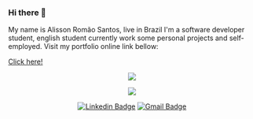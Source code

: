 ### Hi there 👋

<p>My name is Alisson Romão Santos, live in Brazil I'm a software developer student, english student currently work some personal projects and self-employed. Visit my portfolio online link bellow:</p>

<a href="https://romao-portfolio.herokuapp.com/" target="_blank">Click here!</a>

<p align="center">
  <img align="center" src="https://github-readme-stats.vercel.app/api?username=romaoaveiro&show_icons=true&theme=dracula"> 
</p>

<p align="center">
  <img align="center" src="https://github-readme-stats.vercel.app/api/top-langs/?username=romaoaveiro&layout=compact&theme=dracula"> 
</p>

<p align="center">
<a href="https://www.linkedin.com/in/alisson-romão-santos-a880071a6/" target="blank"><img alt="Linkedin Badge" src="https://img.shields.io/badge/-alisson-romão-santos-a880071a6?style=flat-square&logo=Linkedin&logoColor=white&link=https://www.linkedin.com/in/https://www.linkedin.com/in/alisson-romão-santos-a880071a6//"/></a>
<a href="mailto:romao.portfolio@gmail.com" target="blank"><img alt="Gmail Badge" src="https://img.shields.io/badge/-romao.portfolio@gmail.com-563D7C?style=flat-square&logo=Gmail&logoColor=white&link=mailto:romao.portfolio@gmail.com"/></a>
</p>